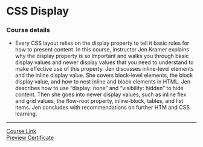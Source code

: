 # CSS Display
### Course details
- Every CSS layout relies on the display property to tell it basic rules for how to present content. In this course, instructor Jen Kramer explains why the display property is so important and walks you through basic display values and newer display values that you need to understand to make effective use of this property. Jen discusses inline-level elements and the inline display value. She covers block-level elements, the block display value, and how to nest inline and block elements in HTML. Jen describes how to use “display: none” and “visibility: hidden” to hide content. Then she goes into newer display values, such as inline flex and grid values, the flow-root property, inline-block, tables, and list items. Jen concludes with recommendations on further HTM and CSS learning.
-------------------------------
[Course Link](https://www.linkedin.com/learning/css-display/understanding-the-mighty-display-property?autoplay=true)
<br>[Preview Certificate]()
